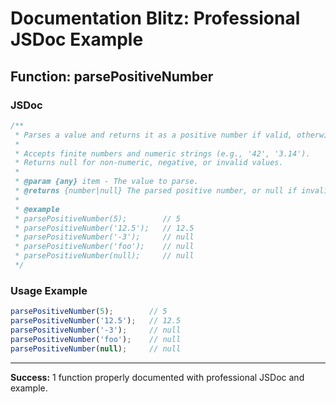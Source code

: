 # Documentation Blitz: Professional JSDoc Example

## Function: parsePositiveNumber

### JSDoc
```js
/**
 * Parses a value and returns it as a positive number if valid, otherwise returns null.
 *
 * Accepts finite numbers and numeric strings (e.g., '42', '3.14').
 * Returns null for non-numeric, negative, or invalid values.
 *
 * @param {any} item - The value to parse.
 * @returns {number|null} The parsed positive number, or null if invalid.
 *
 * @example
 * parsePositiveNumber(5);        // 5
 * parsePositiveNumber('12.5');   // 12.5
 * parsePositiveNumber('-3');     // null
 * parsePositiveNumber('foo');    // null
 * parsePositiveNumber(null);     // null
 */
```

### Usage Example
```js
parsePositiveNumber(5);        // 5
parsePositiveNumber('12.5');   // 12.5
parsePositiveNumber('-3');     // null
parsePositiveNumber('foo');    // null
parsePositiveNumber(null);     // null
```

---

**Success:** 1 function properly documented with professional JSDoc and example. 